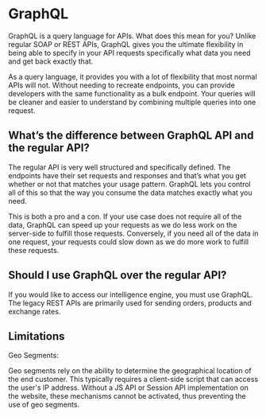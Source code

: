 # GraphQL

GraphQL is a query language for APIs. What does this mean for you? Unlike regular SOAP or REST APIs, GraphQL gives you the ultimate flexibility in being able to specify in your API requests specifically what data you need and get back exactly that.

As a query language, it provides you with a lot of flexibility that most normal APIs will not. Without needing to recreate endpoints, you can provide developers with the same functionality as a bulk endpoint. Your queries will be cleaner and easier to understand by combining multiple queries into one request.

## What’s the difference between GraphQL API and the regular API?

The regular API is very well structured and specifically defined. The endpoints have their set requests and responses and that’s what you get whether or not that matches your usage pattern. GraphQL lets you control all of this so that the way you consume the data matches exactly what you need.

This is both a pro and a con. If your use case does not require all of the data, GraphQL can speed up your requests as we do less work on the server-side to fulfill those requests. Conversely, if you need all of the data in one request, your requests could slow down as we do more work to fulfill these requests.

## Should I use GraphQL over the regular API?

If you would like to access our intelligence engine, you must use GraphQL. The legacy REST APIs are primarily used for sending orders, products and exchange rates.

## Limitations

Geo Segments:

Geo segments rely on the ability to determine the geographical location of the end customer.
This typically requires a client-side script that can access the user's IP address. Without a JS API or Session API implementation on the website, these mechanisms cannot be activated, thus preventing the use of geo segments.